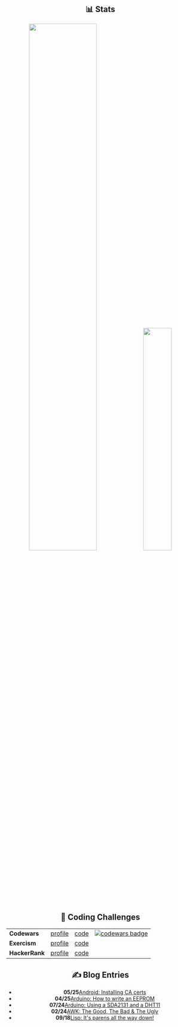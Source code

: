 <div class="stats">
  <h2 align="center">📊 Stats</h2>
  <p align="center">
    <img height="auto" width="60%" src ="https://github-readme-stats.vercel.app/api?username=azimut&show_icons=true&count_private=true&theme=gruvbox&hide_border=true&hide=issues,contribs&bg_color=00000000">
    <img height="auto" width="39%" src ="https://github-readme-stats.vercel.app/api/top-langs/?username=azimut&layout=compact&hide_border=true&theme=gruvbox&bg_color=00000000&langs_count=6&hide=csound%20score,csound">
  </p>
</div>

<div class="challenges" align="center">
  <h2 align="center">🥷 Coding Challenges</h2>
  <table>
      <tr>
          <td><b>Codewars</b></td>
          <td><a href="https://www.codewars.com/users/azimut">profile</a></td>
          <td><a href="https://github.com/azimut/challenges/tree/master/codewars">code</a></td>
          <td>
              <a href="https://www.codewars.com/users/azimut">
                  <img alt="codewars badge" src="https://www.codewars.com/users/azimut/badges/micro"/>
              </a>
          </td>
      </tr>
      <tr>
          <td><b>Exercism</b></td>
          <td><a href="https://exercism.org/profiles/azimut">profile</a></td>
          <td><a href="https://github.com/azimut/challenges/tree/master/exercism">code</a></td>
      </tr>
      <tr>
          <td><b>HackerRank</b></td>
          <td><a href="https://www.hackerrank.com/azimut">profile</a></td>
          <td><a href="https://github.com/azimut/challenges/tree/master/hackerrank">code</a></td>
      </tr>
  </table>
</div>

<div class="blog" align="center">
  <h2 align="center">✍️ Blog Entries</h2>
  <center>
  <ul class="blog-entries" align="center" style="list-style-positioning: inside">
<li><b>05/25</b><a href="adbfun.html">Android: Installing CA certs</a></li><li><b>04/25</b><a href="sst29-rom.html">Arduino: How to write an EEPROM</a></li><li><b>07/24</b><a href="sevendht.html">Arduino: Using a SDA2131 and a DHT11</a></li><li><b>02/24</b><a href="awkgoodbadugly.html">AWK: The Good, The Bad &amp; The Ugly</a></li><li><b>09/18</b><a href="lispturtles.html">Lisp: It's parens all the way down!</a></li>
  </ul>
  </center>
</div>
